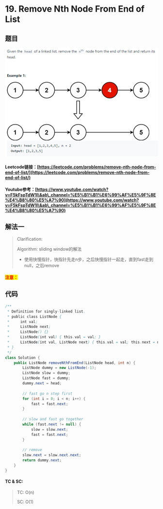 # 19. Remove Nth Node From End of List

## 题目

![](<../../.gitbook/assets/image (79).png>)

#### Leetcode链接：[https://leetcode.com/problems/remove-nth-node-from-end-of-list/](https://leetcode.com/problems/remove-nth-node-from-end-of-list/)

#### Youtube参考：[https://www.youtube.com/watch?v=F5kFspTdW1I\&ab\_channel=%E5%B1%B1%E6%99%AF%E5%9F%8E%E4%B8%80%E5%A7%90](https://www.youtube.com/watch?v=F5kFspTdW1I\&ab\_channel=%E5%B1%B1%E6%99%AF%E5%9F%8E%E4%B8%80%E5%A7%90)

## 解法一

> Clarification:&#x20;
>
> Algorithm: sliding window的解法
>
> * 使用快慢指针，快指针先走n步，之后快慢指针一起走，直到fast走到null，之后remove

#### <mark style="color:red;">注意：</mark>

## 代码

```java
/**
 * Definition for singly-linked list.
 * public class ListNode {
 *     int val;
 *     ListNode next;
 *     ListNode() {}
 *     ListNode(int val) { this.val = val; }
 *     ListNode(int val, ListNode next) { this.val = val; this.next = next; }
 * }
 */
class Solution {
    public ListNode removeNthFromEnd(ListNode head, int n) {
        ListNode dummy = new ListNode(-1);
        ListNode slow = dummy;
        ListNode fast = dummy;
        dummy.next = head;
        
        // fast go n step first
        for (int i = 0; i < n; i++) {
            fast = fast.next;
        }
        
        // slow and fast go together
        while (fast.next != null) {
            slow = slow.next;
            fast = fast.next;
        }
        
        // remove
        slow.next = slow.next.next;
        return dummy.next;
    }
}
```

#### TC & SC:&#x20;

> TC: O(n)
>
> SC: O(1)
